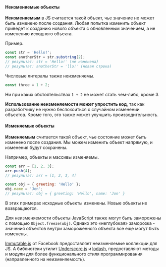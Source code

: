 #### Неизменяемые объекты

**Неизменяемым** в JS считается такой объект, чье значение не может быть изменено после создания. Любая попытка изменить объект приведет к созданию нового объекта с обновленным значением, а не изменению исходного объекта.

Пример.

```js
const str = 'Hello!';
const anotherStr = str.substring(2);
// результат: str = 'Hello!' (не изменена)
// результат: anotherStr = 'llo!' (новая строка)
```

Числовые литералы также неизменяемы.

```js
const three = 1 + 2;
```

Ни при каких обстоятельствах `1 + 2` не может стать чем-либо, кроме 3.


**Использование неизменяемости может упростить код**, так как разработчику не нужно беспокоиться о случайном изменении объектов. Кроме того, это также может улучшить производительность.

#### Изменяемые объекты

**Изменяемым** считается такой объект, чье состояние может быть изменено после создания. Мы можем изменить объект напрямую, и изменения будут сохранены.

Например, объекты и массивы изменяемы.

```js
const arr = [1, 2, 3];
arr.push(4);
// результат: arr = [1, 2, 3, 4]

const obj = { greeting: 'Hello' };
obj.name = 'Jon';
// результат: obj = { greeting: 'Hello', name: 'Jon' }
```

В этих примерах исходные объекты изменены. Новые объекты не возвращаются.

Для неизменяемости объекты JavaScript также могут быть заморожены с помощью `Object.freeze(obj)`. Однако это «неглубокая» заморозка - значения объектов внутри замороженного объекта все еще могут быть изменены.

[Immutable.js](https://facebook.github.io/immutable-js/) от Facebook предоставляет неизменяемые коллекции для JS. А библиотеки утилит [Underscore.js](https://underscorejs.org/) и [lodash](https://lodash.com/), предоставляют методы и модули для более функционального стиля программирования (направленного на неизменяемость).

